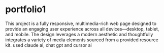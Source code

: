 # portfolio1
This project is a fully responsive, multimedia-rich web page designed to provide an engaging user experience across all devices—desktop, tablet, and mobile. The design leverages a modern aesthetic and thoughtfully integrates a variety of media elements sourced from a provided resource kit.
used claude ai, chat gpt and cursor ai
